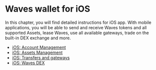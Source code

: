 # Waves wallet for iOS

In this chapter, you will find detailed instructions for iOS app. With mobile applications, you will be able to send and receive Waves tokens and all supported Assets, lease Waves, use all available gateways, trade on the built-in DEX exchange and more.

* [iOS: Account Management](iOS/account-management.md)
* [iOS: Assets Management](iOS/assets-management.md)
* [iOS: Transfers and gateways](iOS/wallet-management.md)
* [iOS: Waves DEX](iOS/waves-dex/about-waves-dex.md)
